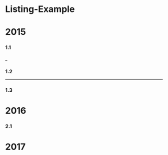 # Listing-Example

# 2015

### 1.1

_

### 1.2

______________________

### 1.3

# 2016

### 2.1

# 2017
